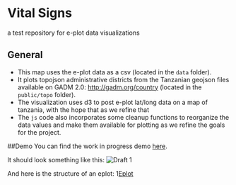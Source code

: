 # Vital Signs
a test repository for e-plot data visualizations

## General

* This map uses the e-plot data as a csv (located in the `data` folder).
* It plots topojson administrative districts from the Tanzanian geojson files available on GADM 2.0: <http://gadm.org/country> (located in the `public/topo` folder).
* The visualization uses d3 to post e-plot lat/long data on a map of tanzania, with the hope that as we refine that
* The `js` code also incorporates some cleanup functions to reorganize the data values and make them available for plotting as we refine the goals for the project.

##Demo
You can find the work in progress demo [here](auremoser.github.io/vital-signs).

It should look something like this:
![Draft 1](https://raw.githubusercontent.com/auremoser/vital-signs/master/assets/draft-1-vs.png)

And here is the structure of an eplot: 
1[Eplot](https://raw.githubusercontent.com/auremoser/vital-signs/master/assets/eplot.png)
